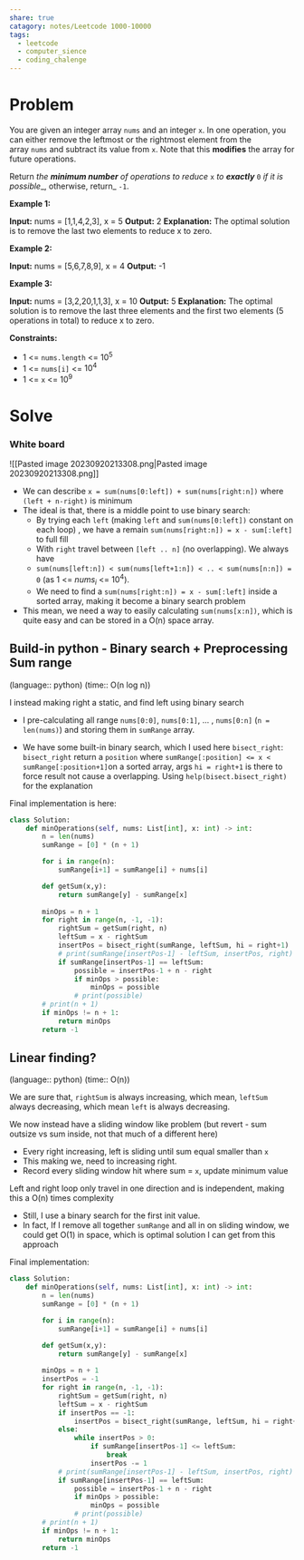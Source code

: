```yaml
---
share: true
catagory: notes/Leetcode 1000-10000
tags:
  - leetcode
  - computer_sience
  - coding_chalenge
---
```

# Problem

You are given an integer array `nums` and an integer `x`. In one operation, you can either remove the leftmost or the rightmost element from the array `nums` and subtract its value from `x`. Note that this **modifies** the array for future operations.

Return _the **minimum number** of operations to reduce_ `x` _to **exactly**_ `0` _if it is possible__, otherwise, return_ `-1`.

**Example 1:**

**Input:** nums = [1,1,4,2,3], x = 5
**Output:** 2
**Explanation:** The optimal solution is to remove the last two elements to reduce x to zero.

**Example 2:**

**Input:** nums = [5,6,7,8,9], x = 4
**Output:** -1

**Example 3:**

**Input:** nums = [3,2,20,1,1,3], x = 10
**Output:** 5
**Explanation:** The optimal solution is to remove the last three elements and the first two elements (5 operations in total) to reduce x to zero.

**Constraints:**

- 1 <= `nums.length` <= $10^5$
- 1 <= `nums[i]` <= $10^4$
- 1 <= `x` <= $10^9$

# Solve

### White board

![[Pasted image 20230920213308.png|Pasted image 20230920213308.png]]
- We can describe `x = sum(nums[0:left]) + sum(nums[right:n])` where `(left + n-right)` is minimum
- The ideal is that, there is a middle point to use binary search:
    - By trying each `left` (making `left` and `sum(nums[0:left])` constant on each loop) , we have a remain `sum(nums[right:n]) = x - sum[:left]` to full fill
    - With `right` travel between `[left .. n]` (no overlapping). We always have
    - `sum(nums[left:n]) < sum(nums[left+1:n]) < .. < sum(nums[n:n]) = 0` (as 1 <= $nums_i$ <= $10^4$).
    - We need to find a `sum(nums[right:n]) = x - sum[:left]` inside a sorted array, making it become a binary search problem
- This mean, we need a way to easily calculating `sum(nums[x:n])`, which is quite easy and can be stored in a O(n) space array.

## Build-in python - Binary search + Preprocessing Sum range
(language:: python) (time:: O(n log n))

I instead making right a static, and find left using binary search

- I pre-calculating all range `nums[0:0]`, `nums[0:1]`, ... , `nums[0:n]` (`n = len(nums)`) and storing them in `sumRange` array.

- We have some built-in binary search, which I used here `bisect_right`: `bisect_right` return a `position` where `sumRange[:position] <= x < sumRange[:position+1]`on a sorted array, args `hi = right+1` is there to force result not cause a overlapping. Using `help(bisect.bisect_right)` for the explanation

Final implementation is here:

```python
class Solution:
    def minOperations(self, nums: List[int], x: int) -> int:
        n = len(nums)
        sumRange = [0] * (n + 1)

        for i in range(n):
            sumRange[i+1] = sumRange[i] + nums[i]

        def getSum(x,y):
            return sumRange[y] - sumRange[x]
        
        minOps = n + 1
        for right in range(n, -1, -1):
            rightSum = getSum(right, n)
            leftSum = x - rightSum
            insertPos = bisect_right(sumRange, leftSum, hi = right+1)
            # print(sumRange[insertPos-1] - leftSum, insertPos, right)
            if sumRange[insertPos-1] == leftSum:
                possible = insertPos-1 + n - right
                if minOps > possible:
                    minOps = possible
                # print(possible)
        # print(n + 1)
        if minOps != n + 1:
            return minOps
        return -1
```

## Linear finding?
(language:: python) (time:: O(n))

We are sure that, `rightSum` is always increasing, which mean, `leftSum` always decreasing, which mean  `left` is always decreasing.

We now instead have a sliding window like problem (but revert - sum outsize vs sum inside, not that much of a different here)
- Every right increasing, left is sliding until sum equal smaller than `x`
- This making we, need to increasing right.
- Record every sliding window hit where sum = `x`, update minimum value

Left and right loop only travel in one direction and is independent, making this a O(n) times complexity
- Still, I use a binary search for the first init value.
- In fact, If I remove all together `sumRange` and all in on sliding window, we could get O(1) in space, which is optimal solution I can get from this approach

Final implementation:


```python
class Solution:
    def minOperations(self, nums: List[int], x: int) -> int:
        n = len(nums)
        sumRange = [0] * (n + 1)

        for i in range(n):
            sumRange[i+1] = sumRange[i] + nums[i]

        def getSum(x,y):
            return sumRange[y] - sumRange[x]
        
        minOps = n + 1
        insertPos = -1
        for right in range(n, -1, -1):
            rightSum = getSum(right, n)
            leftSum = x - rightSum
            if insertPos == -1:
                insertPos = bisect_right(sumRange, leftSum, hi = right+1)
            else:
                while insertPos > 0:
                    if sumRange[insertPos-1] <= leftSum:
                        break
                    insertPos -= 1
            # print(sumRange[insertPos-1] - leftSum, insertPos, right)
            if sumRange[insertPos-1] == leftSum:
                possible = insertPos-1 + n - right
                if minOps > possible:
                    minOps = possible
                # print(possible)
        # print(n + 1)
        if minOps != n + 1:
            return minOps
        return -1
```
